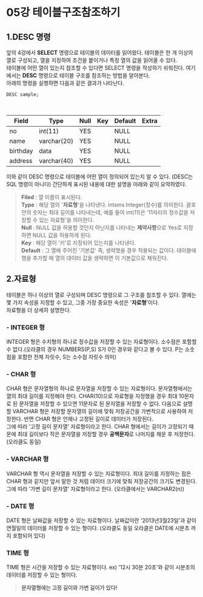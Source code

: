 # 05강 테이블구조참조하기 

## 1.DESC 명령
앞의 4강에서 **SELECT** 명령으로 테이블의 데이터를 읽어왔다. 테이블은 한 개 이상의 열로 구성되고, 열을 지정하여 조건을 붙이거나 특정 열의 값을 읽어올 수 있다. <br>
테이블에 어떤 열이 있는지 참조할 수 있다면 SELECT 명령을 작성하기 쉬워진다. 여기에서는 **DESC** 명령으로 테이블 구조를 참조하는 방법을 알아본다. <br>
아래의 명령을 실행하면 다음과 같은 결과가 나타난다. 
```mysql
DESC sample;
```
<br>

Field|Type|Null|Key|Default|Extra 
-|-|-|-|-|- 
no|int(11)|YES||NULL| 
name | varchar(20)|YES||NULL| 
birthday|data|YES||NULL|
address|varchar(40)|YES||NULL| 

이와 같이 DESC 명령으로 테이블에 어떤 열이 정의되어 있는지 알 수 있다. (DESC는 SQL 명령이 아니다) 
간단하게 표시된 내용에 대한 설명을 아래와 같이 요약하였다. 
> **Filed** : 열 이름이 표시된다. <br>
> **Type** : 해당 열의 '**자료형**'을 나타낸다. intsms Integer(정수)를 의미한다. 괄호 안의 숫자는 최대 길이를 나타내는데, 예를 들어 int(11)은 '11자리의 정수값을 저장할 수 있는 자료형'을 의미한다. <br>
> **Null** : NULL 값을 허용할 것인지 아닌지를 나타내는 **제약사항**으로 Yes로 지정하면 NULL 값을 허용하게 된다. <br>
> **Key** : 해당 열이 '키'로 지정되어 있는지를 나타낸다. <br>
> **Default** : 그 열에 주어진 '기본값' 즉, 생략했을 경우 적용되는 값이다. 테이블에 행을 추가할 때 열의 데이터 값을 생략하면 이 기본값으로 채워진다. <br>

## 2.자료형
테이블은 하나 이상의 열로 구성되며 DESC 명령으로 그 구조를 참조할 수 있다. 열에는 몇 가지 속성을 지정할 수 있고, 그중 가장 중요한 속성은 '**자료형**'이다. <br>
자료형을 더 상세히 설명한다. 
### - INTEGER 형
INTEGER 형은 수치형의 하나로 정수값을 저장할 수 있는 자료형이다. 소수점은 포함할 수 없다.(오라클의 경우 NUMBERS(P,S) S가 0인 경우와 같다고 볼 수 있다. P는 소숫점을 포함한 전체 자릿수, S는 소수점 자릿수 의미) 
### - CHAR 형
CHAR 형은 문자열형의 하나로 문자열을 저장할 수 있는 자료형이다. 문자열형에서는 열의 최대 길이를 지정해야 한다. CHAR(10)으로 자료형을 지정했을 경우 최대 10문자로 된 문자열을 저장할 수 있으면 11문자로 된 문자열을 저장할 수 없다. 다음으로 설명할 VARCHAR 형은 저장할 문자열의 길이에 맞춰 저장공간을 가변적으로 사용하여 저장한다. 반면 CHAR 형은 언제나 고정된 길이로 데이터가 저장된다. <br>
그에 따라 '고정 길이 문자열' 자료형이라고 한다. CHAR 형에서는 길이가 고정되기 때문에 최대 길이보다 작은 문자열을 저장할 경우 **공백문자**로 나머지를 채운 후 저장한다. (오라클도 동일)
### - VARCHAR 형
VARCHAR 형 역시 문자열을 저장할 수 있는 자료형이다. 최대 길이를 지정하는 점은 CHAR 형과 같지만 앞서 말한 것 처럼 데이터 크기에 맞춰 저장공간의 크기도 변경된다.
그에 따라 '가변 길이 문자열' 자료형이라고 한다. (오라클에서는 VARCHAR2(n))
### - DATE 형
DATE 형은 날짜값을 저장할 수 있는 자료형이다. 날짜값이란 '2013년3월23일'과 같이 연월일의 데이터를 저장할 수 있는 형이다. (오라클도 동일 오라클은 DATE에 시분초 까지 포함되어 있다)
### TIME 형
TIME 형은 시간을 저장할 수 있는 자료형이다. ex) '12시 30분 20초'와 같이 시분초의 데이터를 저장할 수 있는 형이다.

> **문자열형에는 고정 길이와 가변 길이가 있다!**
